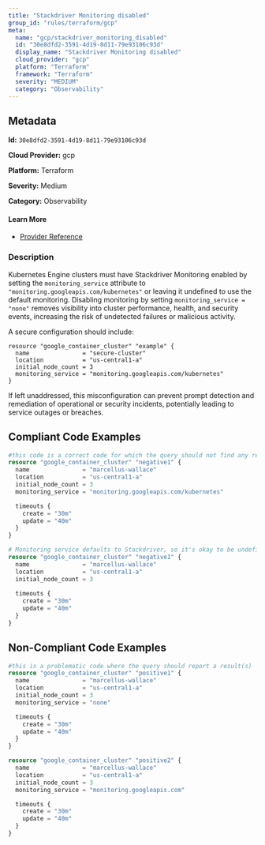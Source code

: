 ```yaml
---
title: "Stackdriver Monitoring disabled"
group_id: "rules/terraform/gcp"
meta:
  name: "gcp/stackdriver_monitoring_disabled"
  id: "30e8dfd2-3591-4d19-8d11-79e93106c93d"
  display_name: "Stackdriver Monitoring disabled"
  cloud_provider: "gcp"
  platform: "Terraform"
  framework: "Terraform"
  severity: "MEDIUM"
  category: "Observability"
---
```

## Metadata

**Id:** `30e8dfd2-3591-4d19-8d11-79e93106c93d`

**Cloud Provider:** gcp

**Platform:** Terraform

**Severity:** Medium

**Category:** Observability

#### Learn More

 - [Provider Reference](https://registry.terraform.io/providers/hashicorp/google/latest/docs/resources/container_cluster#monitoring_service)

### Description

 Kubernetes Engine clusters must have Stackdriver Monitoring enabled by setting the `monitoring_service` attribute to `"monitoring.googleapis.com/kubernetes"` or leaving it undefined to use the default monitoring. Disabling monitoring by setting `monitoring_service = "none"` removes visibility into cluster performance, health, and security events, increasing the risk of undetected failures or malicious activity. 

A secure configuration should include:

```
resource "google_container_cluster" "example" {
  name               = "secure-cluster"
  location           = "us-central1-a"
  initial_node_count = 3
  monitoring_service = "monitoring.googleapis.com/kubernetes"
}
```
If left unaddressed, this misconfiguration can prevent prompt detection and remediation of operational or security incidents, potentially leading to service outages or breaches.


## Compliant Code Examples
```terraform
#this code is a correct code for which the query should not find any result
resource "google_container_cluster" "negative1" {
  name               = "marcellus-wallace"
  location           = "us-central1-a"
  initial_node_count = 3
  monitoring_service = "monitoring.googleapis.com/kubernetes"

  timeouts {
    create = "30m"
    update = "40m"
  }
}

# Monitoring service defaults to Stackdriver, so it's okay to be undefined
resource "google_container_cluster" "negative1" {
  name               = "marcellus-wallace"
  location           = "us-central1-a"
  initial_node_count = 3
  
  timeouts {
    create = "30m"
    update = "40m"
  }
}
```
## Non-Compliant Code Examples
```terraform
#this is a problematic code where the query should report a result(s)
resource "google_container_cluster" "positive1" {
  name               = "marcellus-wallace"
  location           = "us-central1-a"
  initial_node_count = 3
  monitoring_service = "none"

  timeouts {
    create = "30m"
    update = "40m"
  }
}

resource "google_container_cluster" "positive2" {
  name               = "marcellus-wallace"
  location           = "us-central1-a"
  initial_node_count = 3
  monitoring_service = "monitoring.googleapis.com"

  timeouts {
    create = "30m"
    update = "40m"
  }
}
```